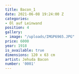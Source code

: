 ```yaml
---
title: Bacon_1
date: 2021-06-08 19:24:00 Z
categories:
- Öl auf Leinwand
position: 4
gallery:
- image: "/uploads/IMGP6965.JPG"
price: 6000
year: 1918
is_available: true
dimensions: 120 x 63 cm
artist: Jehuda Bacon
number: '0001'
---
```



